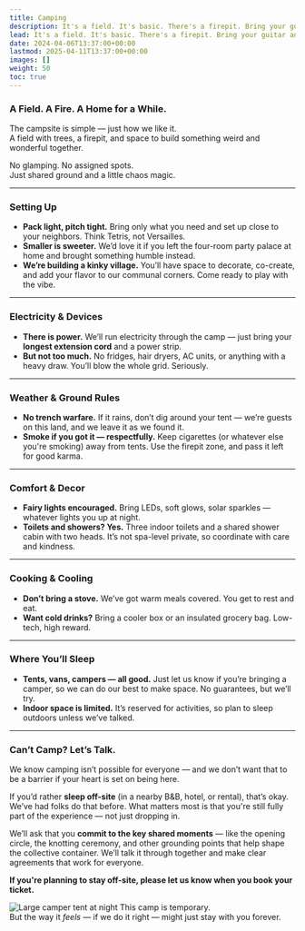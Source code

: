 ```yaml
---
title: Camping
description: It's a field. It's basic. There's a firepit. Bring your guitar and marshmallows.
lead: It's a field. It's basic. There's a firepit. Bring your guitar and marshmallows.
date: 2024-04-06T13:37:00+00:00
lastmod: 2025-04-11T13:37:00+00:00
images: []
weight: 50
toc: true
---
```


### A Field. A Fire. A Home for a While.

The campsite is simple — just how we like it.  
A field with trees, a firepit, and space to build something weird and wonderful together.

No glamping. No assigned spots.  
Just shared ground and a little chaos magic.

---

### Setting Up

- **Pack light, pitch tight.** Bring only what you need and set up close to your neighbors. Think Tetris, not Versailles.  
- **Smaller is sweeter.** We’d love it if you left the four-room party palace at home and brought something humble instead.  
- **We’re building a kinky village.** You’ll have space to decorate, co-create, and add your flavor to our communal corners. Come ready to play with the vibe.

---

### Electricity & Devices

- **There is power.** We’ll run electricity through the camp — just bring your **longest extension cord** and a power strip.  
- **But not too much.** No fridges, hair dryers, AC units, or anything with a heavy draw. You’ll blow the whole grid. Seriously.

---

### Weather & Ground Rules

- **No trench warfare.** If it rains, don’t dig around your tent — we’re guests on this land, and we leave it as we found it.  
- **Smoke if you got it — respectfully.** Keep cigarettes (or whatever else you're smoking) away from tents. Use the firepit zone, and pass it left for good karma.

---

### Comfort & Decor

- **Fairy lights encouraged.** Bring LEDs, soft glows, solar sparkles — whatever lights you up at night.  
- **Toilets and showers? Yes.** Three indoor toilets and a shared shower cabin with two heads. It’s not spa-level private, so coordinate with care and kindness.  

---

### Cooking & Cooling

- **Don’t bring a stove.** We’ve got warm meals covered. You get to rest and eat.  
- **Want cold drinks?** Bring a cooler box or an insulated grocery bag. Low-tech, high reward.

---

### Where You’ll Sleep

- **Tents, vans, campers — all good.** Just let us know if you’re bringing a camper, so we can do our best to make space. No guarantees, but we’ll try.  
- **Indoor space is limited.** It’s reserved for activities, so plan to sleep outdoors unless we’ve talked.

---


### Can’t Camp? Let’s Talk.

We know camping isn’t possible for everyone — and we don’t want that to be a barrier if your heart is set on being here.

If you’d rather **sleep off-site** (in a nearby B&B, hotel, or rental), that’s okay. We’ve had folks do that before. What matters most is that you're still fully part of the experience — not just dropping in.

We’ll ask that you **commit to the key shared moments** — like the opening circle, the knotting ceremony, and other grounding points that help shape the collective container. We’ll talk it through together and make clear agreements that work for everyone.

**If you're planning to stay off-site, please let us know when you book your ticket.**  


![Large camper tent at night](/images/rrc25/curtains.png)
This camp is temporary.  
But the way it *feels* — if we do it right — might just stay with you forever.
